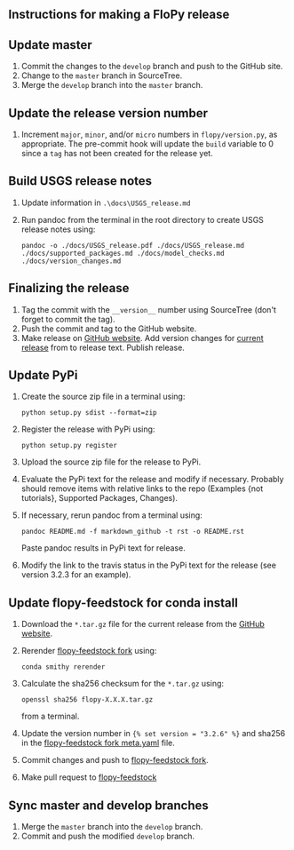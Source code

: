 Instructions for making a FloPy release
-----------------------------------------------

## Update master

1.  Commit the changes to the `develop` branch and push to the GitHub site.
2.  Change to the `master` branch in SourceTree.
3.  Merge the `develop` branch into the `master` branch.


## Update the release version number

1.  Increment `major`, `minor`, and/or `micro` numbers in `flopy/version.py`, as appropriate. The pre-commit hook will update the `build` variable to 0 since a `tag` has not been created for the release yet.


## Build USGS release notes

1.  Update information in `.\docs\USGS_release.md`
2.  Run pandoc from the terminal in the root directory to create USGS release notes using:

    ```
    pandoc -o ./docs/USGS_release.pdf ./docs/USGS_release.md ./docs/supported_packages.md ./docs/model_checks.md ./docs/version_changes.md
    ```

## Finalizing the release

1.  Tag the commit with the `__version__` number using SourceTree (don't forget to commit the tag).
2.  Push the commit and tag to the GitHub website.
3.  Make release on [GitHub website](https://github.com/modflowpy/flopy/releases). Add version changes for [current release](https://github.com/modflowpy/flopy/blob/develop/docs/version_changes.md) from to release text. Publish release.


## Update PyPi

1.  Create the source zip file in a terminal using:

    ```
    python setup.py sdist --format=zip
    ```

2.  Register the release with PyPi using:

    ```
    python setup.py register
    ```
3.  Upload the source zip file for the release to PyPi.
4.  Evaluate the PyPi text for the release and modify if necessary. Probably should remove items with relative links to the repo (Examples {not tutorials}, Supported Packages, Changes). 
5.  If necessary, rerun pandoc from a terminal using:

    ```
    pandoc README.md -f markdown_github -t rst -o README.rst
    ```  
    Paste pandoc results in PyPi text for release. 
6.  Modify the link to the travis status in the PyPi text for the release (see version 3.2.3 for an example).


## Update flopy-feedstock for conda install

1.  Download the `*.tar.gz` file for the current release from the [GitHub website](https://github.com/modflowpy/flopy/releases).
2.  Rerender [flopy-feedstock fork](https://github.com/jdhughes-usgs/flopy-feedstock) using:

    ```
    conda smithy rerender
    ```

2.  Calculate the sha256 checksum for the `*.tar.gz` using:
  
    ```
    openssl sha256 flopy-X.X.X.tar.gz 
    ```

    from a terminal.

3.  Update the version number in `{% set version = "3.2.6" %}` and sha256 in the [flopy-feedstock fork meta.yaml](https://github.com/jdhughes-usgs/flopy-feedstock/blob/master/recipe/meta.yaml) file.
4.  Commit changes and push to [flopy-feedstock fork](https://github.com/jdhughes-usgs/flopy-feedstock).
5.  Make pull request to [flopy-feedstock](https://github.com/conda-forge/flopy-feedstock)


## Sync master and develop branches

1.  Merge the `master` branch into the `develop` branch.
2.  Commit and push the modified `develop` branch.
